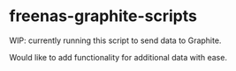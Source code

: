 # freenas-graphite-scripts

WIP: currently running this script to send data to Graphite.

Would like to add functionality for additional data with ease.
